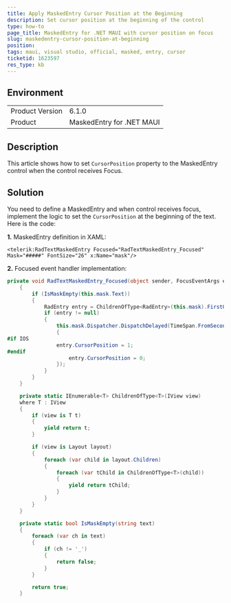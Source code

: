 ```yaml
---
title: Apply MaskedEntry Cursor Position at the Beginning
description: Set cursor position at the beginning of the control
type: how-to
page_title: MaskedEntry for .NET MAUI with cursor position on focus
slug: maskedentry-cursor-position-at-beginning
position: 
tags: maui, visual studio, official, masked, entry, cursor
ticketid: 1623597
res_type: kb
---
```


## Environment
<table>
    <tbody>
        <tr>
            <td>Product Version</td>
            <td>6.1.0</td>
        </tr>
        <tr>
            <td>Product</td>
            <td>MaskedEntry for .NET MAUI</td>
        </tr>
    </tbody>
</table>


## Description

This article shows how to set `CursorPosition` property to the MaskedEntry control when the control receives Focus.

## Solution

You need to define a MaskedEntry and when control receives focus, implement the logic to set the `CursorPosition` at the beginning of the text. Here is the code:

**1.** MaskedEntry definition in XAML:

```
<telerik:RadTextMaskedEntry Focused="RadTextMaskedEntry_Focused" Mask="#####" FontSize="26" x:Name="mask"/>
```

**2.** Focused event handler implementation:

```C#
private void RadTextMaskedEntry_Focused(object sender, FocusEventArgs e)
    {
        if (IsMaskEmpty(this.mask.Text))
        {
            RadEntry entry = ChildrenOfType<RadEntry>(this.mask).FirstOrDefault();
            if (entry != null)
            {
                this.mask.Dispatcher.DispatchDelayed(TimeSpan.FromSeconds(0.01), () =>
                {
#if IOS
                entry.CursorPosition = 1;                            
#endif
                    entry.CursorPosition = 0;
                });
            }
        }
    }

    private static IEnumerable<T> ChildrenOfType<T>(IView view)
    where T : IView
    {
        if (view is T t)
        {
            yield return t;
        }

        if (view is Layout layout)
        {
            foreach (var child in layout.Children)
            {
                foreach (var tChild in ChildrenOfType<T>(child))
                {
                    yield return tChild;
                }
            }
        }
    }

    private static bool IsMaskEmpty(string text)
    {
        foreach (var ch in text)
        {
            if (ch != '_')
            {
                return false;
            }
        }

        return true;
    }
```
